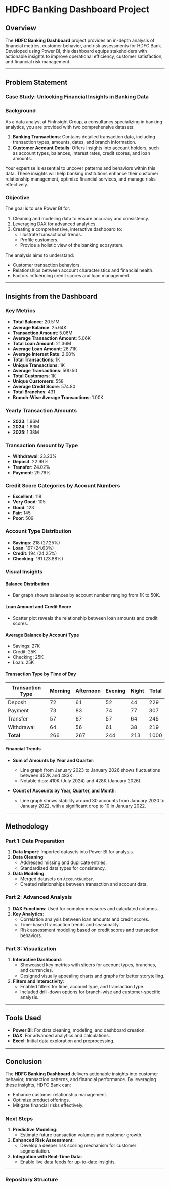 # HDFC Banking Dashboard Project

## Overview
The **HDFC Banking Dashboard** project provides an in-depth analysis of financial metrics, customer behavior, and risk assessments for HDFC Bank. Developed using Power BI, this dashboard equips stakeholders with actionable insights to improve operational efficiency, customer satisfaction, and financial risk management.

---

## Problem Statement
### Case Study: Unlocking Financial Insights in Banking Data

### Background
As a data analyst at FinInsight Group, a consultancy specializing in banking analytics, you are provided with two comprehensive datasets:
1. **Banking Transactions**: Contains detailed transaction data, including transaction types, amounts, dates, and branch information.
2. **Customer Account Details**: Offers insights into account holders, such as account types, balances, interest rates, credit scores, and loan amounts.

Your expertise is essential to uncover patterns and behaviors within this data. These insights will help banking institutions enhance their customer relationship management, optimize financial services, and manage risks effectively.

### Objective
The goal is to use Power BI for:
1. Cleaning and modeling data to ensure accuracy and consistency.
2. Leveraging DAX for advanced analytics.
3. Creating a comprehensive, interactive dashboard to:
   - Illustrate transactional trends.
   - Profile customers.
   - Provide a holistic view of the banking ecosystem.

The analysis aims to understand:
- Customer transaction behaviors.
- Relationships between account characteristics and financial health.
- Factors influencing credit scores and loan management.

---

## Insights from the Dashboard

### Key Metrics
- **Total Balance**: 20.51M  
- **Average Balance**: 25.64K  
- **Transaction Amount**: 5.06M  
- **Average Transaction Amount**: 5.06K  
- **Total Loan Amount**: 21.36M  
- **Average Loan Amount**: 26.71K  
- **Average Interest Rate**: 2.68%  
- **Total Transactions**: 1K  
- **Unique Transactions**: 1K  
- **Average Transactions**: 500.50  
- **Total Customers**: 1K  
- **Unique Customers**: 558  
- **Average Credit Score**: 574.80  
- **Total Branches**: 431  
- **Branch-Wise Average Transactions**: 1.00K

### Yearly Transaction Amounts
- **2023**: 1.96M  
- **2024**: 1.83M  
- **2025**: 1.38M

### Transaction Amount by Type
- **Withdrawal**: 23.23%
- **Deposit**: 22.99%
- **Transfer**: 24.02%
- **Payment**: 29.76%

### Credit Score Categories by Account Numbers
- **Excellent**: 118  
- **Very Good**: 105  
- **Good**: 123  
- **Fair**: 145  
- **Poor**: 509

### Account Type Distribution
- **Savings**: 218 (27.25%)
- **Loan**: 197 (24.63%)
- **Credit**: 194 (24.25%)
- **Checking**: 191 (23.88%)

### Visual Insights
#### Balance Distribution
- Bar graph shows balances by account number ranging from 1K to 50K.

#### Loan Amount and Credit Score
- Scatter plot reveals the relationship between loan amounts and credit scores.

#### Average Balance by Account Type
- Savings: 27K  
- Credit: 25K  
- Checking: 25K  
- Loan: 25K

#### Transaction Type by Time of Day
| Transaction Type | Morning | Afternoon | Evening | Night | Total |
|------------------|---------|-----------|---------|-------|-------|
| Deposit          | 72      | 61        | 52      | 44    | 229   |
| Payment          | 73      | 83        | 74      | 77    | 307   |
| Transfer         | 57      | 67        | 57      | 64    | 245   |
| Withdrawal       | 64      | 56        | 61      | 38    | 219   |
| **Total**        | 266     | 267       | 244     | 213   | 1000  |

#### Financial Trends
- **Sum of Amounts by Year and Quarter**:
  - Line graph from January 2023 to January 2026 shows fluctuations between 452K and 483K.
  - Notable dips: 410K (July 2024) and 428K (January 2026).

- **Count of Accounts by Year, Quarter, and Month**:
  - Line graph shows stability around 30 accounts from January 2020 to January 2022, with a significant drop to 10 in January 2022.

---

## Methodology
### Part 1: Data Preparation
1. **Data Import**: Imported datasets into Power BI for analysis.
2. **Data Cleaning**:
   - Addressed missing and duplicate entries.
   - Standardized data types for consistency.
3. **Data Modeling**:
   - Merged datasets on `AccountNumber`.
   - Created relationships between transaction and account data.

### Part 2: Advanced Analysis
1. **DAX Functions**: Used for complex measures and calculated columns.
2. **Key Analytics**:
   - Correlation analysis between loan amounts and credit scores.
   - Time-based transaction trends and seasonality.
   - Risk assessment modeling based on credit scores and transaction behaviors.

### Part 3: Visualization
1. **Interactive Dashboard**:
   - Showcased key metrics with slicers for account types, branches, and currencies.
   - Designed visually appealing charts and graphs for better storytelling.
2. **Filters and Interactivity**:
   - Enabled filters for time, account type, and transaction type.
   - Included drill-down options for branch-wise and customer-specific analysis.

---

## Tools Used
- **Power BI**: For data cleaning, modeling, and dashboard creation.
- **DAX**: For advanced analytics and calculations.
- **Excel**: Initial data exploration and preprocessing.

---

## Conclusion
The **HDFC Banking Dashboard** delivers actionable insights into customer behavior, transaction patterns, and financial performance. By leveraging these insights, HDFC Bank can:
- Enhance customer relationship management.
- Optimize product offerings.
- Mitigate financial risks effectively.

### Next Steps
1. **Predictive Modeling**:
   - Estimate future transaction volumes and customer growth.
2. **Enhanced Risk Assessment**:
   - Develop a deeper risk scoring mechanism for customer segmentation.
3. **Integration with Real-Time Data**:
   - Enable live data feeds for up-to-date insights.

---

### Repository Structure
